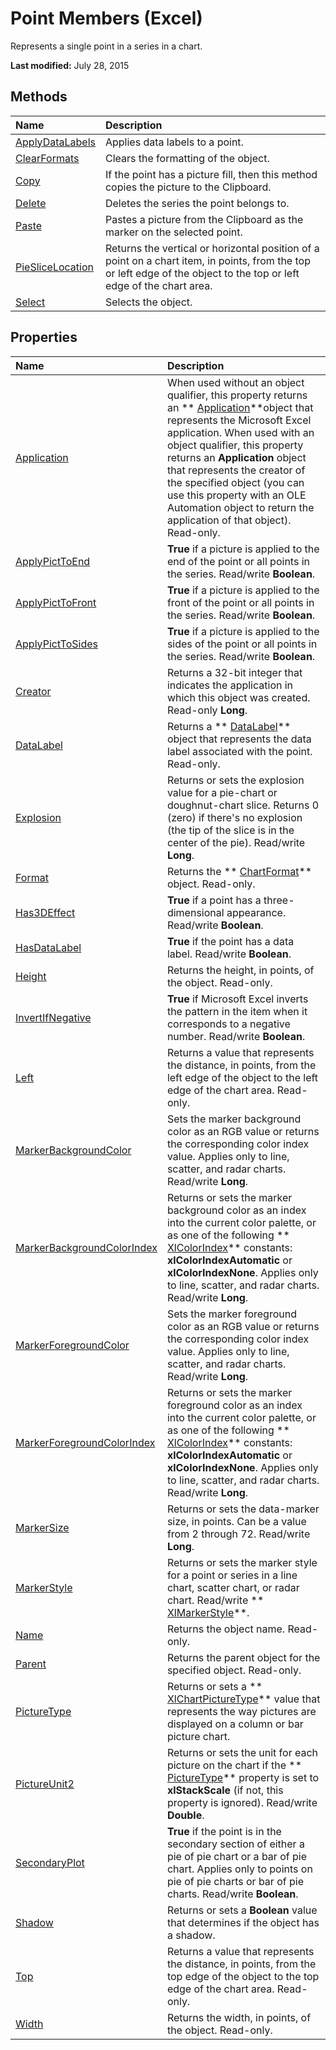 
# Point Members (Excel)
Represents a single point in a series in a chart.

 **Last modified:** July 28, 2015


## Methods



|**Name**|**Description**|
|:-----|:-----|
| [ApplyDataLabels](f242eef7-75ed-868f-bb8d-d42838cc9ff0.md)|Applies data labels to a point.|
| [ClearFormats](487bc619-209c-a0e3-a2f4-20a8b586b098.md)|Clears the formatting of the object.|
| [Copy](12ebb9b6-c480-5195-08dc-d532a5449f09.md)|If the point has a picture fill, then this method copies the picture to the Clipboard.|
| [Delete](cc2c7d0b-5599-ba03-89df-6b8fee02bfe0.md)|Deletes the series the point belongs to.|
| [Paste](0a984f1c-54de-d49f-8677-43d513a0f9fc.md)|Pastes a picture from the Clipboard as the marker on the selected point.|
| [PieSliceLocation](90a318d4-0ad2-d326-c26b-3c965b1ffe43.md)|Returns the vertical or horizontal position of a point on a chart item, in points, from the top or left edge of the object to the top or left edge of the chart area.|
| [Select](10199b5c-9418-d133-4bd4-f5b1e3a88550.md)|Selects the object.|

## Properties



|**Name**|**Description**|
|:-----|:-----|
| [Application](66d3f58a-59c8-0556-eb38-72a87492b4e5.md)|When used without an object qualifier, this property returns an  ** [Application](19b73597-5cf9-4f56-8227-b5211f657f6f.md)**object that represents the Microsoft Excel application. When used with an object qualifier, this property returns an  **Application** object that represents the creator of the specified object (you can use this property with an OLE Automation object to return the application of that object). Read-only.|
| [ApplyPictToEnd](9f814b2a-6c39-c0d9-0869-0df023c60e2c.md)| **True** if a picture is applied to the end of the point or all points in the series. Read/write **Boolean**.|
| [ApplyPictToFront](e739e368-9789-be23-da90-17ab4cf3a935.md)| **True** if a picture is applied to the front of the point or all points in the series. Read/write **Boolean**.|
| [ApplyPictToSides](46513ac1-9a83-a6cf-ef09-f5075b2df66f.md)| **True** if a picture is applied to the sides of the point or all points in the series. Read/write **Boolean**.|
| [Creator](d56c42cb-316f-429e-e251-71db4176d278.md)|Returns a 32-bit integer that indicates the application in which this object was created. Read-only  **Long**.|
| [DataLabel](2f860d46-c6b5-50cf-b0af-4c46d9f7b2ac.md)|Returns a  ** [DataLabel](bb342572-8761-b326-548a-98455172f9a8.md)** object that represents the data label associated with the point. Read-only.|
| [Explosion](b6b557c3-d41b-d496-4093-336ec07fb575.md)|Returns or sets the explosion value for a pie-chart or doughnut-chart slice. Returns 0 (zero) if there's no explosion (the tip of the slice is in the center of the pie). Read/write  **Long**.|
| [Format](b6ff248b-94bd-45ec-d59e-2ed74d5079a2.md)|Returns the  ** [ChartFormat](edac71b7-ed38-6658-2cbf-6493dc1ad3ed.md)** object. Read-only.|
| [Has3DEffect](0e703274-3158-efe9-24cb-f2794d8acac4.md)| **True** if a point has a three-dimensional appearance. Read/write **Boolean**.|
| [HasDataLabel](924f70a0-fdeb-e155-c857-55e0dfb7ca60.md)| **True** if the point has a data label. Read/write **Boolean**.|
| [Height](450a3805-bd5a-f0c1-3854-d61e6079286d.md)|Returns the height, in points, of the object. Read-only.|
| [InvertIfNegative](5fdbfcb8-3d22-6ea2-6354-87f2107d31cb.md)| **True** if Microsoft Excel inverts the pattern in the item when it corresponds to a negative number. Read/write **Boolean**.|
| [Left](e219f939-b714-1229-f847-433d7ce6e2f6.md)|Returns a value that represents the distance, in points, from the left edge of the object to the left edge of the chart area. Read-only.|
| [MarkerBackgroundColor](a283c8d2-08f2-0865-b8fe-26bc45d497d8.md)|Sets the marker background color as an RGB value or returns the corresponding color index value. Applies only to line, scatter, and radar charts. Read/write  **Long**.|
| [MarkerBackgroundColorIndex](67201623-5c76-1983-1710-441d7e54b8a5.md)|Returns or sets the marker background color as an index into the current color palette, or as one of the following  ** [XlColorIndex](b925578b-d654-61fa-03fa-67631ea8c5d1.md)** constants: **xlColorIndexAutomatic** or **xlColorIndexNone**. Applies only to line, scatter, and radar charts. Read/write  **Long**.|
| [MarkerForegroundColor](800fb100-8dc3-8e03-7308-48ffb2df552e.md)|Sets the marker foreground color as an RGB value or returns the corresponding color index value. Applies only to line, scatter, and radar charts. Read/write  **Long**.|
| [MarkerForegroundColorIndex](00d5e240-0851-ea13-11a3-5972135ca5fa.md)|Returns or sets the marker foreground color as an index into the current color palette, or as one of the following  ** [XlColorIndex](b925578b-d654-61fa-03fa-67631ea8c5d1.md)** constants: **xlColorIndexAutomatic** or **xlColorIndexNone**. Applies only to line, scatter, and radar charts. Read/write  **Long**.|
| [MarkerSize](eb7d0875-6751-d40d-9ae4-401227fb6021.md)|Returns or sets the data-marker size, in points. Can be a value from 2 through 72. Read/write  **Long**.|
| [MarkerStyle](9e723281-665c-996f-37cf-d59b6c57ea25.md)|Returns or sets the marker style for a point or series in a line chart, scatter chart, or radar chart. Read/write  ** [XlMarkerStyle](404f138e-b3ed-556e-23e8-105114c2f66b.md)**.|
| [Name](94d13f1d-d1c0-e115-27f1-de899e576b2b.md)|Returns the object name. Read-only.|
| [Parent](e6dd19b4-77b1-e314-c5d3-26a5a51373b8.md)|Returns the parent object for the specified object. Read-only.|
| [PictureType](6adfa1b4-a37d-1a20-fbab-806d007d1ebf.md)|Returns or sets a  ** [XlChartPictureType](7d4f70ea-4a66-1b88-49cf-85200c8eebff.md)** value that represents the way pictures are displayed on a column or bar picture chart.|
| [PictureUnit2](adddcc7a-9d88-3b72-1279-b7d0e1894c6d.md)|Returns or sets the unit for each picture on the chart if the  ** [PictureType](6adfa1b4-a37d-1a20-fbab-806d007d1ebf.md)** property is set to **xlStackScale** (if not, this property is ignored). Read/write **Double**.|
| [SecondaryPlot](1a12020a-bbd5-30b0-106a-589a44b45ca6.md)| **True** if the point is in the secondary section of either a pie of pie chart or a bar of pie chart. Applies only to points on pie of pie charts or bar of pie charts. Read/write **Boolean**.|
| [Shadow](2ad39f3b-8316-2137-4293-b3ead9ac8f81.md)|Returns or sets a  **Boolean** value that determines if the object has a shadow.|
| [Top](328ff726-4c34-a55a-35ce-1d7bdd06643a.md)|Returns a value that represents the distance, in points, from the top edge of the object to the top edge of the chart area. Read-only.|
| [Width](1b353268-5cb7-0d30-1080-80261d0a28bb.md)|Returns the width, in points, of the object. Read-only.|
